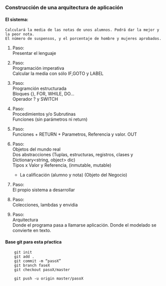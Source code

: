 ### Construcción de una arquitectura de aplicación

#### El sistema: 
    Calculará la media de las notas de unos alumnos. Podrá dar la mejor y la peor nota.
    El número de suspensos, y el porcentaje de hombre y mujeres aprobados.

1. Paso:  
    Presentar el lenguaje 

1. Paso:  
    Programación imperativa  
    Calcular la media con sólo IF,GOTO y LABEL

1. Paso:  
    Programción estructurada  
    Bloques {}, FOR, WHILE, DO...  
    Operador ? y SWITCH  

1. Paso:  
    Procedimientos y/o Subrutinas  
    Funciones (sin parámetros ni return)  

1. Paso:  
    Funciones + RETURN + Parametros, Referencia y valor. OUT  

1. Paso:  
    Objetos del mundo real  
    Dos abstracciones (Tuplas, estructuras, registros, clases y Dictionary<string, object> dic)  
    Tipos x Valor y Referencia, (inmutable, mutable)  
    - La calificación (alumno y nota) (Objeto del Negocio) 

1. Paso:  
    El propio sistema a desarrollar  

1. Paso:  
    Colecciones, lambdas y envidia  

1. Paso:  
    Arquitectura  
    Donde el programa pasa a llamarse aplicación. Donde el modelado se convierte en texto.  



#### Base git para esta pŕactica 
``` 
    git init  
    git add .  
    git commit -m “pasoX”  
    git branch faseX  
    git checkout pasoX/master  

    git push -u origin master/pasoX
```


